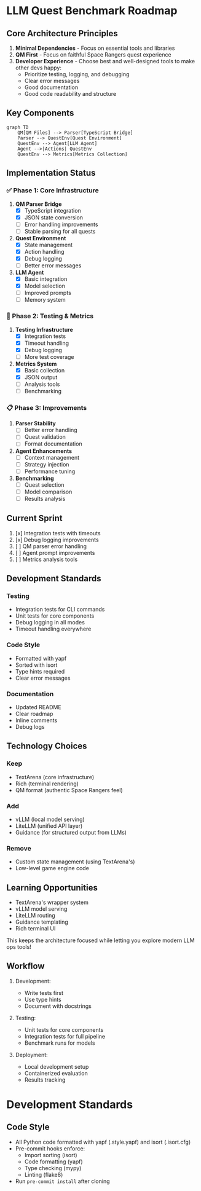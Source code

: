 # LLM Quest Benchmark Roadmap

## Core Architecture Principles
1. **Minimal Dependencies** - Focus on essential tools and libraries
2. **QM First** - Focus on faithful Space Rangers quest experience
3. **Developer Experience** - Choose best and well-designed tools to make other devs happy:
   - Prioritize testing, logging, and debugging
   - Clear error messages
   - Good documentation
   - Good code readability and structure

## Key Components

```mermaid
graph TD
    QM[QM Files] --> Parser[TypeScript Bridge]
    Parser --> QuestEnv[Quest Environment]
    QuestEnv --> Agent[LLM Agent]
    Agent -->|Actions| QuestEnv
    QuestEnv --> Metrics[Metrics Collection]
```

## Implementation Status

### ✅ Phase 1: Core Infrastructure
1. **QM Parser Bridge**
   - [x] TypeScript integration
   - [x] JSON state conversion
   - [ ] Error handling improvements
   - [ ] Stable parsing for all quests

2. **Quest Environment**
   - [x] State management
   - [x] Action handling
   - [x] Debug logging
   - [ ] Better error messages

3. **LLM Agent**
   - [x] Basic integration
   - [x] Model selection
   - [ ] Improved prompts
   - [ ] Memory system

### 🔄 Phase 2: Testing & Metrics
1. **Testing Infrastructure**
   - [x] Integration tests
   - [x] Timeout handling
   - [x] Debug logging
   - [ ] More test coverage

2. **Metrics System**
   - [x] Basic collection
   - [x] JSON output
   - [ ] Analysis tools
   - [ ] Benchmarking

### 📋 Phase 3: Improvements
1. **Parser Stability**
   - [ ] Better error handling
   - [ ] Quest validation
   - [ ] Format documentation

2. **Agent Enhancements**
   - [ ] Context management
   - [ ] Strategy injection
   - [ ] Performance tuning

3. **Benchmarking**
   - [ ] Quest selection
   - [ ] Model comparison
   - [ ] Results analysis

## Current Sprint
1. [x] Integration tests with timeouts
2. [x] Debug logging improvements
3. [ ] QM parser error handling
4. [ ] Agent prompt improvements
5. [ ] Metrics analysis tools

## Development Standards

### Testing
- Integration tests for CLI commands
- Unit tests for core components
- Debug logging in all modes
- Timeout handling everywhere

### Code Style
- Formatted with yapf
- Sorted with isort
- Type hints required
- Clear error messages

### Documentation
- Updated README
- Clear roadmap
- Inline comments
- Debug logs

## Technology Choices

### Keep
- TextArena (core infrastructure)
- Rich (terminal rendering)
- QM format (authentic Space Rangers feel)

### Add
- vLLM (local model serving)
- LiteLLM (unified API layer)
- Guidance (for structured output from LLMs)

### Remove
- Custom state management (using TextArena's)
- Low-level game engine code

## Learning Opportunities
- TextArena's wrapper system
- vLLM model serving
- LiteLLM routing
- Guidance templating
- Rich terminal UI

This keeps the architecture focused while letting you explore modern LLM ops tools!

## Workflow
1. Development:
   - Write tests first
   - Use type hints
   - Document with docstrings

2. Testing:
   - Unit tests for core components
   - Integration tests for full pipeline
   - Benchmark runs for models

3. Deployment:
   - Local development setup
   - Containerized evaluation
   - Results tracking

# Development Standards

## Code Style
- All Python code formatted with yapf (.style.yapf) and isort (.isort.cfg)
- Pre-commit hooks enforce:
  - Import sorting (isort)
  - Code formatting (yapf)
  - Type checking (mypy)
  - Linting (flake8)
- Run `pre-commit install` after cloning